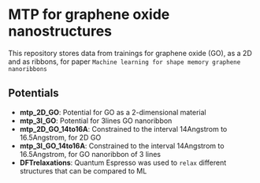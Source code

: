 # MTP for graphene oxide nanostructures

This repository stores data from trainings for graphene oxide (GO), as a 2D and as ribbons, for paper `Machine learning for shape memory graphene nanoribbons`

## Potentials
- **mtp_2D_GO**: Potential for GO as a 2-dimensional material
- **mtp_3l_GO**: Potential for 3lines GO nanoribbon
- **mtp_2D_GO_14to16A**: Constrained to the interval 14Angstrom to 16.5Angstrom, for 2D GO
- **mtp_3l_GO_14to16A**:  Constrained to the interval 14Angstrom to 16.5Angstrom, for GO nanoribbon of 3 lines
- **DFTrelaxations**: Quantum Espresso was used to `relax` different structures that can be compared to ML


